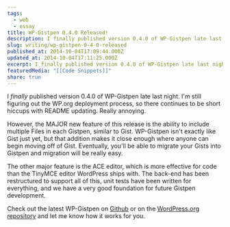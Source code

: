 ```yaml
---
tags:
  - web
  - essay
title: WP-Gistpen 0.4.0 Released!
description: I finally published version 0.4.0 of WP-Gistpen late last night. I’m still figuring out the WP.org deployment process, so there continues to be short hiccups with README updating. Really annoying. However, the MAJOR new feature of this release is the ability to include multiple Files in each Gistpen, similar to Gist. WP-Gistpen isn’t exactly like \[…]
slug: writing/wp-gistpen-0-4-0-released
published_at: 2014-10-04T17:09:44.000Z
updated_at: 2014-10-04T17:11:25.000Z
excerpt: I finally published version 0.4.0 of WP-Gistpen late last night. I’m still figuring out the WP.org deployment process, so there continues to be short hiccups with README updating. Really annoying. However, the MAJOR new feature of this release is the ability to include multiple Files in each Gistpen, similar to Gist. WP-Gistpen isn’t exactly like \[…]
featuredMedia: "[[Code Snippets]]"
share: true
---
```


I _finally_ published version 0.4.0 of WP-Gistpen late last night. I'm still figuring out the WP.org deployment process, so there continues to be short hiccups with README updating. Really annoying.

However, the MAJOR new feature of this release is the ability to include multiple Files in each Gistpen, similar to Gist. WP-Gistpen isn't exactly like Gist just yet, but that addition makes it close enough where anyone can begin moving off of Gist. Eventually, you'll be able to migrate your Gists into Gistpen and migration will be really easy.

The other major feature is the ACE editor, which is more effective for code than the TinyMCE editor WordPress ships with. The back-end has been restructured to support all of this, unit tests have been written for everything, and we have a very good foundation for future Gistpen development.

Check out the latest WP-Gistpen on [Github](https://github.com/mAAdhaTTah/WP-Gistpen) or on the [WordPress.org repository](https://wordpress.org/plugins/wp-gistpen/) and let me know how it works for you.
